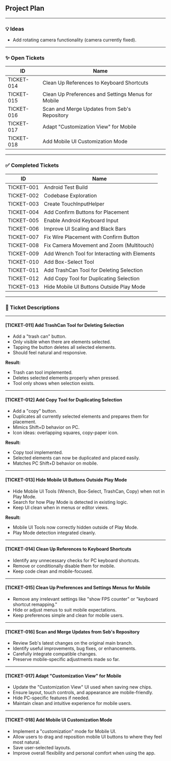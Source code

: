 ## Project Plan

---

### 💡 Ideas

- Add rotating camera functionality (camera currently fixed).

---

### ✨ Open Tickets

| ID         | Name                                               |   |
| ---------- | -------------------------------------------------- | - |
| TICKET-014 | Clean Up References to Keyboard Shortcuts          |   |
| TICKET-015 | Clean Up Preferences and Settings Menus for Mobile |   |
| TICKET-016 | Scan and Merge Updates from Seb's Repository       |   |
| TICKET-017 | Adapt "Customization View" for Mobile              |   |
| TICKET-018 | Add Mobile UI Customization Mode                   |   |

---

### ✅ Completed Tickets

| ID         | Name                                          |
| ---------- | --------------------------------------------- |
| TICKET-001 | Android Test Build                            |
| TICKET-002 | Codebase Exploration                          |
| TICKET-003 | Create TouchInputHelper                       |
| TICKET-004 | Add Confirm Buttons for Placement             |
| TICKET-005 | Enable Android Keyboard Input                 |
| TICKET-006 | Improve UI Scaling and Black Bars             |
| TICKET-007 | Fix Wire Placement with Confirm Button        |
| TICKET-008 | Fix Camera Movement and Zoom (Multitouch)     |
| TICKET-009 | Add Wrench Tool for Interacting with Elements |
| TICKET-010 | Add Box-Select Tool                           |
| TICKET-011 | Add TrashCan Tool for Deleting Selection      |
| TICKET-012 | Add Copy Tool for Duplicating Selection       |
| TICKET-013 | Hide Mobile UI Buttons Outside Play Mode      |

---

### 📜 Ticket Descriptions

---

#### [TICKET-011] Add TrashCan Tool for Deleting Selection

- Add a "trash can" button.
- Only visible when there are elements selected.
- Tapping the button deletes all selected elements.
- Should feel natural and responsive.

**Result:**

- Trash can tool implemented.
- Deletes selected elements properly when pressed.
- Tool only shows when selection exists.

---

#### [TICKET-012] Add Copy Tool for Duplicating Selection

- Add a "copy" button.
- Duplicates all currently selected elements and prepares them for placement.
- Mimics Shift+D behavior on PC.
- Icon ideas: overlapping squares, copy-paper icon.

**Result:**

- Copy tool implemented.
- Selected elements can now be duplicated and placed easily.
- Matches PC Shift+D behavior on mobile.

---

#### [TICKET-013] Hide Mobile UI Buttons Outside Play Mode

- Hide Mobile UI Tools (Wrench, Box-Select, TrashCan, Copy) when not in Play Mode.
- Search for how Play Mode is detected in existing logic.
- Keep UI clean when in menus or editor views.

**Result:**

- Mobile UI Tools now correctly hidden outside of Play Mode.
- Play Mode detection integrated cleanly.

---

#### [TICKET-014] Clean Up References to Keyboard Shortcuts

- Identify any unnecessary checks for PC keyboard shortcuts.
- Remove or conditionally disable them for mobile.
- Keep code clean and mobile-focused.

---

#### [TICKET-015] Clean Up Preferences and Settings Menus for Mobile

- Remove any irrelevant settings like "show FPS counter" or "keyboard shortcut remapping."
- Hide or adjust menus to suit mobile expectations.
- Keep preferences simple and clean for mobile users.

---

#### [TICKET-016] Scan and Merge Updates from Seb's Repository

- Review Seb's latest changes on the original main branch.
- Identify useful improvements, bug fixes, or enhancements.
- Carefully integrate compatible changes.
- Preserve mobile-specific adjustments made so far.

---

#### [TICKET-017] Adapt "Customization View" for Mobile

- Update the "Customization View" UI used when saving new chips.
- Ensure layout, touch controls, and appearance are mobile-friendly.
- Hide PC-specific features if needed.
- Maintain clean and intuitive experience for mobile users.

---

#### [TICKET-018] Add Mobile UI Customization Mode

- Implement a "customization" mode for Mobile UI.
- Allow users to drag and reposition mobile UI buttons to where they feel most natural.
- Save user-selected layouts.
- Improve overall flexibility and personal comfort when using the app.

